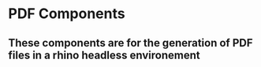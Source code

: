 # PDF Components
## These components are for the generation of PDF files in a rhino headless environement

